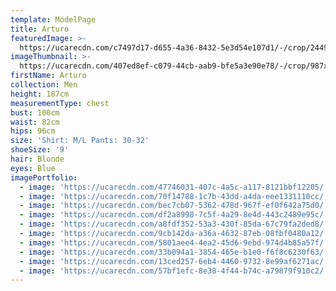 ```yaml
---
template: ModelPage
title: Arturo
featuredImage: >-
  https://ucarecdn.com/c7497d17-d655-4a36-8432-5e3d54e107d1/-/crop/2449x1123/0,242/-/preview/
imageThumbnail: >-
  https://ucarecdn.com/407ed8ef-c079-44cb-aab9-bfe5a3e90e78/-/crop/987x1417/371,0/-/preview/
firstName: Arturo
collection: Men
height: 187cm
measurementType: chest
bust: 100cm
waist: 82cm
hips: 96cm
size: 'Shirt: M/L Pants: 30-32'
shoeSize: '9'
hair: Blonde
eyes: Blue
imagePortfolio:
  - image: 'https://ucarecdn.com/47746031-407c-4a5c-a117-8121bbf12205/'
  - image: 'https://ucarecdn.com/70f14788-1c7b-43dd-a4da-eee1331110cc/'
  - image: 'https://ucarecdn.com/bec7cb07-5362-478d-967f-ef0f642a75d0/'
  - image: 'https://ucarecdn.com/df2a8998-7c5f-4a29-8e4d-443c2489e95c/'
  - image: 'https://ucarecdn.com/a8fdf352-53a3-430f-85da-67c79fa2ded8/'
  - image: 'https://ucarecdn.com/9cb142da-a36a-4632-87eb-08fbf0480a12/'
  - image: 'https://ucarecdn.com/5801aee4-4ea2-45d6-9ebd-974d4b85a57f/'
  - image: 'https://ucarecdn.com/33b094a1-3854-465e-b1e0-f6f8c6230f63/'
  - image: 'https://ucarecdn.com/13ced257-6eb4-4460-9732-8e99af6271ac/'
  - image: 'https://ucarecdn.com/57bf1efc-8e38-4f44-b74c-a79879f910c2/'
---
```


